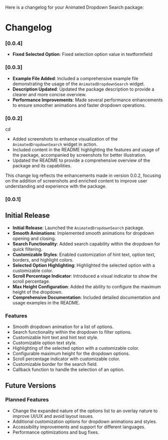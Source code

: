 Here is a changelog for your Animated Dropdown Search package:

# Changelog

### [0.0.4]

- **Fixed Selected Option**: Fixed selection option value in textformfield


### [0.0.3]

- **Example File Added**: Included a comprehensive example file demonstrating the usage of the `AnimatedDropdownSearch` widget.
- **Description Updated**: Updated the package description to provide a clearer and more concise overview.
- **Performance Improvements**: Made several performance enhancements to ensure smoother animations and faster dropdown operations.

### [0.0.2] 
cd 
- Added screenshots to enhance visualization of the `AnimatedDropdownSearch` widget in action.
- Included content in the README highlighting the features and usage of the package, accompanied by screenshots for better illustration.
- Updated the README to provide a comprehensive overview of the package and its capabilities.


This change log reflects the enhancements made in version 0.0.2, focusing on the addition of screenshots and enriched content to improve user understanding and experience with the package.

### [0.0.1] 
## Initial Release

- **Initial Release**: Launched the `AnimatedDropdownSearch` package.
- **Smooth Animations**: Implemented smooth animations for dropdown opening and closing.
- **Search Functionality**: Added search capability within the dropdown for quick filtering.
- **Customizable Styles**: Enabled customization of hint text, option text, borders, and highlight colors.
- **Selected Option Highlighting**: Highlighted the selected option with a customizable color.
- **Scroll Percentage Indicator**: Introduced a visual indicator to show the scroll percentage.
- **Max Height Configuration**: Added the ability to configure the maximum height of the dropdown.
- **Comprehensive Documentation**: Included detailed documentation and usage examples in the README.


### Features
- Smooth dropdown animation for a list of options.
- Search functionality within the dropdown to filter options.
- Customizable hint text and hint text style.
- Customizable option text style.
- Highlighting of the selected option with a customizable color.
- Configurable maximum height for the dropdown options.
- Scroll percentage indicator with customizable color.
- Customizable border for the search field.
- Callback function to handle the selection of an option.

## Future Versions

### Planned Features
- Change the expanded nature of the options list to an overlay nature to improve UI/UX and avoid layout issues.
- Additional customization options for dropdown animations and styles.
- Accessibility improvements and support for different languages.
- Performance optimizations and bug fixes.

